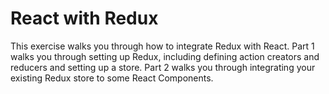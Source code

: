 # React with Redux

This exercise walks you through how to integrate Redux with React. Part 1 walks you through setting up Redux, including defining action creators and reducers and setting up a store. Part 2 walks you through integrating your existing Redux store to some React Components.